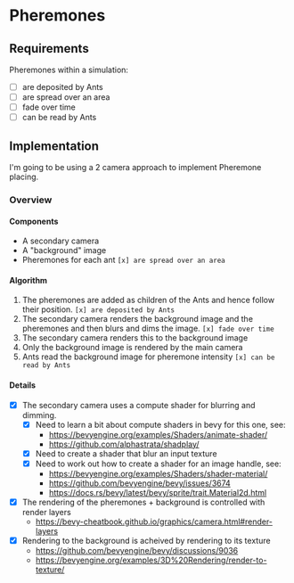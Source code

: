 # Pheremones

## Requirements

Pheremones within a simulation:

- [ ] are deposited by Ants
- [ ] are spread over an area
- [ ] fade over time
- [ ] can be read by Ants

## Implementation

I'm going to be using a 2 camera approach to implement Pheremone placing.

### Overview

#### Components

- A secondary camera
- A "background" image
- Pheremones for each ant `[x] are spread over an area`

#### Algorithm

1. The pheremones are added as children of the Ants and hence follow their position. `[x] are deposited by Ants`
2. The secondary camera renders the background image and the pheremones and then blurs and dims the image. `[x] fade over time`
3. The secondary camera renders this to the background image
4. Only the background image is rendered by the main camera
5. Ants read the background image for pheremone intensity `[x] can be read by Ants`

#### Details

- [x] The secondary camera uses a compute shader for blurring and dimming.
  - [x] Need to learn a bit about compute shaders in bevy for this one, see:
    - <https://bevyengine.org/examples/Shaders/animate-shader/>
    - <https://github.com/alphastrata/shadplay/>
  - [x] Need to create a shader that blur an input texture
  - [x] Need to work out how to create a shader for an image handle, see:
    - <https://bevyengine.org/examples/Shaders/shader-material/>
    - <https://github.com/bevyengine/bevy/issues/3674>
    - <https://docs.rs/bevy/latest/bevy/sprite/trait.Material2d.html>
- [x] The rendering of the pheremones + background is controlled with render layers
  - <https://bevy-cheatbook.github.io/graphics/camera.html#render-layers>
- [x] Rendering to the background is acheived by rendering to its texture
  - <https://github.com/bevyengine/bevy/discussions/9036>
  - <https://bevyengine.org/examples/3D%20Rendering/render-to-texture/>
